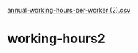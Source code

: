 [annual-working-hours-per-worker (2).csv](https://github.com/armitak/working-hours2/files/7109536/annual-working-hours-per-worker.2.csv)
# working-hours2

